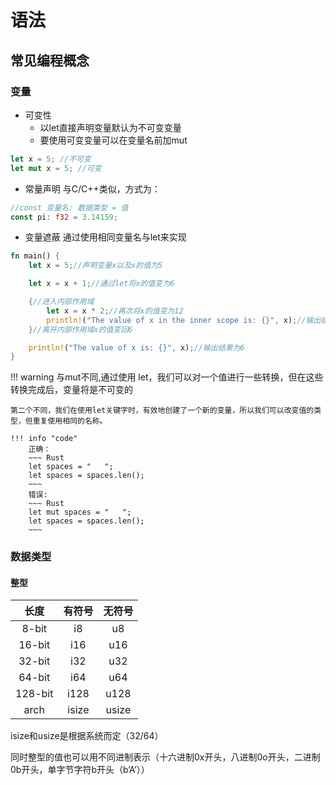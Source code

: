 # 语法

## 常见编程概念

### 变量

- 可变性
    - 以let直接声明变量默认为不可变变量
    - 要使用可变变量可以在变量名前加mut
~~~ Rust
let x = 5; //不可变
let mut x = 5; //可变
~~~
- 常量声明 与C/C++类似，方式为：
~~~ Rust
//const 变量名: 数据类型 = 值
const pi: f32 = 3.14159;
~~~
- 变量遮蔽 通过使用相同变量名与let来实现
~~~ Rust
fn main() {
    let x = 5;//声明变量x以及x的值为5

    let x = x + 1;//通过let将x的值变为6

    {//进入内部作用域
        let x = x * 2;//再次将x的值变为12
        println!("The value of x in the inner scope is: {}", x);//输出结果为 12
    }//离开内部作用域x的值变回6

    println!("The value of x is: {}", x);//输出结果为6
}
~~~
!!! warning
    与mut不同,通过使用 let，我们可以对一个值进行一些转换，但在这些转换完成后，变量将是不可变的
    
    第二个不同，我们在使用let关键字时，有效地创建了一个新的变量，所以我们可以改变值的类型，但重复使用相同的名称。

    !!! info "code"    
        正确：
        ~~~ Rust
        let spaces = "   ";
        let spaces = spaces.len();
        ~~~
        错误:
        ~~~ Rust
        let mut spaces = "   ";
        let spaces = spaces.len();
        ~~~

### 数据类型

#### 整型

| 长度      | 有符号 | 无符号 |
| :-------------------------: | :----------------------: |:---------------------:|
| 8-bit |i8 |u8 |
| 16-bit | i16  |u16 |
| 32-bit | i32  |u32 |
| 64-bit | i64  |u64 |
| 128-bit | i128  |u128 |
| arch | isize  |usize |


isize和usize是根据系统而定（32/64）

同时整型的值也可以用不同进制表示（十六进制0x开头，八进制0o开头，二进制0b开头，单字节字符b开头（b’A’））